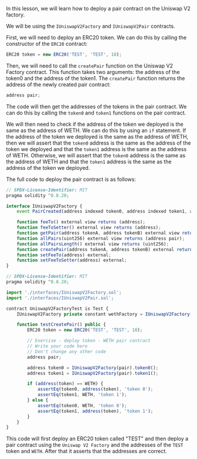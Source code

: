 In this lesson, we will learn how to deploy a pair contract on the Uniswap V2 factory. 

We will be using the `IUniswapV2Factory` and `IUniswapV2Pair` contracts. 

First, we will need to deploy an ERC20 token. We can do this by calling the constructor of the `ERC20` contract: 

```javascript
ERC20 token = new ERC20('TEST', 'TEST', 18);
```

Then, we will need to call the `createPair` function on the Uniswap V2 Factory contract. This function takes two arguments: the address of the token0 and the address of the token1. The `createPair` function returns the address of the newly created pair contract:

```javascript
address pair;
```

The code will then get the addresses of the tokens in the pair contract. We can do this by calling the `token0` and `token1` functions on the pair contract. 

We will then need to check if the address of the token we deployed is the same as the address of WETH. We can do this by using an `if` statement. If the address of the token we deployed is the same as the address of WETH, then we will assert that the `token0` address is the same as the address of the token we deployed and that the `token1` address is the same as the address of WETH. Otherwise, we will assert that the `token0` address is the same as the address of WETH and that the `token1` address is the same as the address of the token we deployed.

The full code to deploy the pair contract is as follows:

```javascript
// SPDX-License-Identifier: MIT
pragma solidity ^0.8.20;

interface IUniswapV2Factory {
    event PairCreated(address indexed token0, address indexed token1, address pair, uint256);

    function feeTo() external view returns (address);
    function feeToSetter() external view returns (address);
    function getPair(address tokenA, address tokenB) external view returns (address pair);
    function allPairs(uint256) external view returns (address pair);
    function allPairsLength() external view returns (uint256);
    function createPair(address tokenA, address tokenB) external returns (address pair);
    function setFeeTo(address) external;
    function setFeeToSetter(address) external;
}
```

```javascript
// SPDX-License-Identifier: MIT
pragma solidity ^0.8.20;

import './interfaces/IUniswapV2Factory.sol';
import './interfaces/IUniswapV2Pair.sol';

contract UniswapV2FactoryTest is Test {
    IUniswapV2Factory private constant wethFactory = IUniswapV2Factory(UNISWAP_V2_FACTORY);

    function testCreatePair() public {
        ERC20 token = new ERC20('TEST', 'TEST', 18);

        // Exercise - deploy token - WETH pair contract
        // Write your code here
        // Don't change any other code
        address pair;

        address token0 = IUniswapV2Factory(pair).token0();
        address token1 = IUniswapV2Factory(pair).token1();

        if (address(token) == WETH) {
            assertEq(token0, address(token), 'token 0');
            assertEq(token1, WETH, 'token 1');
        } else {
            assertEq(token0, WETH, 'token 0');
            assertEq(token1, address(token), 'token 1');
        }
    }
}
```

This code will first deploy an ERC20 token called "TEST" and then deploy a pair contract using the `Uniswap V2 Factory` and the addresses of the `TEST` token and `WETH`. After that it asserts that the addresses are correct. 